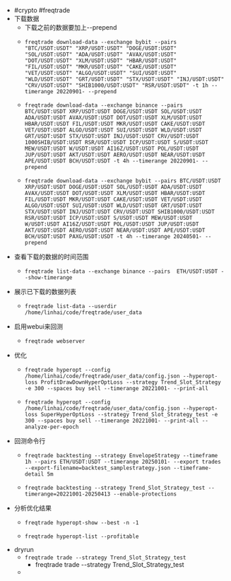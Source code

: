 - #crypto #freqtrade
- 下载数据
	- 下载之前的数据要加上--prepend
	- ```
	  freqtrade download-data --exchange bybit --pairs "BTC/USDT:USDT" "XRP/USDT:USDT" "DOGE/USDT:USDT" "SOL/USDT:USDT" "ADA/USDT:USDT" "AVAX/USDT:USDT" "DOT/USDT:USDT" "XLM/USDT:USDT" "HBAR/USDT:USDT" "FIL/USDT:USDT" "MKR/USDT:USDT" "CAKE/USDT:USDT" "VET/USDT:USDT" "ALGO/USDT:USDT" "SUI/USDT:USDT" "WLD/USDT:USDT" "GRT/USDT:USDT" "STX/USDT:USDT" "INJ/USDT:USDT" "CRV/USDT:USDT" "SHIB1000/USDT:USDT" "RSR/USDT:USDT" -t 1h --timerange 20220901- --prepend
	  ```
	- ```
	  freqtrade download-data --exchange binance --pairs BTC/USDT:USDT XRP/USDT:USDT DOGE/USDT:USDT SOL/USDT:USDT ADA/USDT:USDT AVAX/USDT:USDT DOT/USDT:USDT XLM/USDT:USDT HBAR/USDT:USDT FIL/USDT:USDT MKR/USDT:USDT CAKE/USDT:USDT VET/USDT:USDT ALGO/USDT:USDT SUI/USDT:USDT WLD/USDT:USDT GRT/USDT:USDT STX/USDT:USDT INJ/USDT:USDT CRV/USDT:USDT 1000SHIB/USDT:USDT RSR/USDT:USDT ICP/USDT:USDT S/USDT:USDT MEW/USDT:USDT W/USDT:USDT AI16Z/USDT:USDT POL/USDT:USDT JUP/USDT:USDT AKT/USDT:USDT AERO/USDT:USDT NEAR/USDT:USDT APE/USDT:USDT BCH/USDT:USDT -t 4h --timerange 20220901- --prepend
	  ```
	- ```
	  freqtrade download-data --exchange bybit --pairs BTC/USDT:USDT XRP/USDT:USDT DOGE/USDT:USDT SOL/USDT:USDT ADA/USDT:USDT AVAX/USDT:USDT DOT/USDT:USDT XLM/USDT:USDT HBAR/USDT:USDT FIL/USDT:USDT MKR/USDT:USDT CAKE/USDT:USDT VET/USDT:USDT ALGO/USDT:USDT SUI/USDT:USDT WLD/USDT:USDT GRT/USDT:USDT STX/USDT:USDT INJ/USDT:USDT CRV/USDT:USDT SHIB1000/USDT:USDT RSR/USDT:USDT ICP/USDT:USDT S/USDT:USDT MEW/USDT:USDT W/USDT:USDT AI16Z/USDT:USDT POL/USDT:USDT JUP/USDT:USDT AKT/USDT:USDT AERO/USDT:USDT NEAR/USDT:USDT APE/USDT:USDT BCH/USDT:USDT PAXG/USDT:USDT -t 4h --timerange 20240501- --prepend
	  ```
- 查看下载的数据的时间范围
	- ```
	  freqtrade list-data --exchange binance --pairs  ETH/USDT:USDT --show-timerange
	  ```
- 展示已下载的数据列表
	- ```
	  freqtrade list-data --userdir /home/linhai/code/freqtrade/user_data
	  ```
- 启用webui来回测
	- ```
	  freqtrade webserver
	  ```
- 优化
	- ```
	  freqtrade hyperopt --config /home/linhai/code/freqtrade/user_data/config.json --hyperopt-loss ProfitDrawDownHyperOptLoss --strategy Trend_Slot_Strategy -e 300 --spaces buy sell --timerange 20221001- --print-all
	  ```
	- ```
	  freqtrade hyperopt --config /home/linhai/code/freqtrade/user_data/config.json --hyperopt-loss SuperHyperOptLoss --strategy Trend_Slot_Strategy_test -e 300 --spaces buy sell --timerange 20221001- --print-all --analyze-per-epoch
	  ```
- 回测命令行
	- ```
	  freqtrade backtesting --strategy EnvelopeStrategy --timeframe 1h --pairs ETH/USDT:USDT --timerange 20250101- --export trades --export-filename=backtest_samplestrategy.json --timeframe-detail 5m
	  ```
	- ```
	  freqtrade backtesting --strategy Trend_Slot_Strategy_test --timerange=20221001-20250413 --enable-protections
	  ```
- 分析优化结果
	- ```
	  freqtrade hyperopt-show --best -n -1
	  ```
	- ```
	  freqtrade hyperopt-list --profitable
	  ```
- dryrun
	- ``freqtrade trade --strategy Trend_Slot_Strategy_test``
		- freqtrade trade --strategy Trend_Slot_Strategy_test
	-